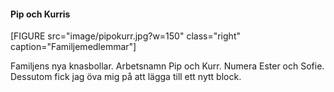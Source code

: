 #### Pip och Kurris

[FIGURE src="image/pipokurr.jpg?w=150" class="right" caption="Familjemedlemmar"]


Familjens nya knasbollar.
Arbetsnamn Pip och Kurr. Numera Ester och Sofie.
Dessutom fick jag öva mig på att lägga till ett nytt block.
